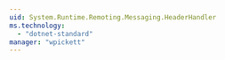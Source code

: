 ```yaml
---
uid: System.Runtime.Remoting.Messaging.HeaderHandler
ms.technology: 
  - "dotnet-standard"
manager: "wpickett"
---
```

